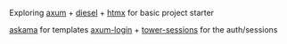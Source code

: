 Exploring [axum](https://github.com/tokio-rs/axum) + [diesel](https://diesel.rs/) + [htmx](https://htmx.org/) for basic project starter


[askama](https://github.com/djc/askama) for templates
[axum-login](https://github.com/maxcountryman/axum-login) + [tower-sessions](https://github.com/maxcountryman/tower-sessions) for the auth/sessions